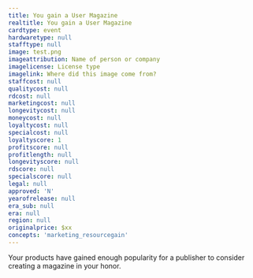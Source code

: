 ```yaml
---
title: You gain a User Magazine
realtitle: You gain a User Magazine
cardtype: event
hardwaretype: null
stafftype: null
image: test.png
imageattribution: Name of person or company
imagelicense: License type
imagelink: Where did this image come from?
staffcost: null
qualitycost: null
rdcost: null
marketingcost: null
longevitycost: null
moneycost: null
loyaltycost: null
specialcost: null
loyaltyscore: 1
profitscore: null
profitlength: null
longevityscore: null
rdscore: null
specialscore: null
legal: null
approved: 'N'
yearofrelease: null
era_sub: null
era: null
region: null
originalprice: $xx
concepts: 'marketing_resourcegain'
---
```


Your products have gained enough popularity for a publisher to consider creating a magazine in your honor.
